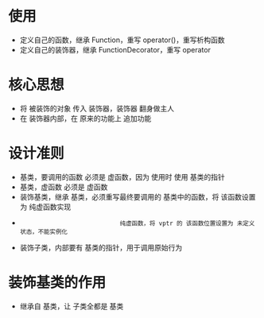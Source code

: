 # 使用
- 定义自己的函数，继承 Function，重写 operator()，重写析构函数
- 定义自己的装饰器，继承 FunctionDecorator，重写 operator

# 核心思想
- 将 被装饰的对象 传入 装饰器，装饰器 翻身做主人
- 在 装饰器内部，在 原来的功能上 追加功能


# 设计准则
- 基类，要调用的函数 必须是 虚函数，因为 使用时 使用 基类的指针
- 基类，虚函数 必须是 虚函数
- 装饰基类，继承 基类，必须重写最终要调用的 基类中的函数，将 该函数设置为 纯虚函数实现
-                                 纯虚函数，将 vptr 的 该函数位置设置为 未定义状态，不能实例化

- 装饰子类，内部要有 基类的指针，用于调用原始行为

# 装饰基类的作用
- 继承自 基类，让 子类全都是 基类